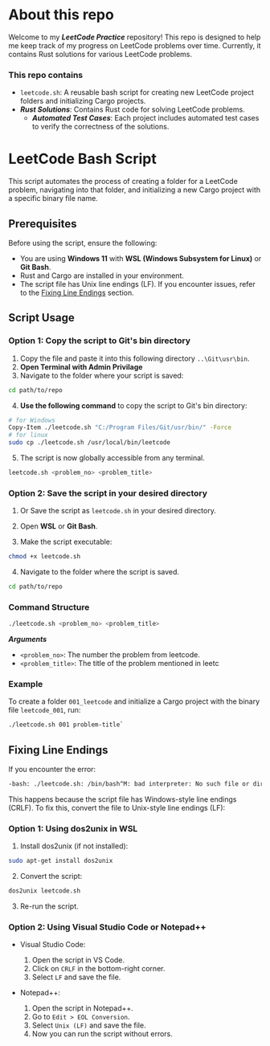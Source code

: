 
# About this repo

Welcome to my ***LeetCode Practice*** repository! This repo is designed to help me keep track of my progress on LeetCode problems over time. Currently, it contains Rust solutions for various LeetCode problems.

### This repo contains

- `leetcode.sh`: A reusable bash script for creating new LeetCode project folders and initializing Cargo projects.
- ***Rust Solutions***: Contains Rust code for solving LeetCode problems.
  - ***Automated Test Cases***: Each project includes automated test cases to verify the correctness of the solutions.

# LeetCode Bash Script

This script automates the process of creating a folder for a LeetCode problem, navigating into that folder, and initializing a new Cargo project with a specific binary file name.

## Prerequisites

Before using the script, ensure the following:

- You are using **Windows 11** with **WSL (Windows Subsystem for Linux)** or **Git Bash**.
- Rust and Cargo are installed in your environment.
- The script file has Unix line endings (LF). If you encounter issues, refer to the [Fixing Line Endings](#fixing-line-endings) section.

## **Script Usage**

### Option 1: Copy the script to Git's bin directory

1. Copy the file and paste it into this following directory ```..\Git\usr\bin```.
2. **Open Terminal with Admin Privilage**
3. Navigate to the folder where your script is saved:

```bash
cd path/to/repo
```

4. **Use the following command** to copy the script to Git's bin directory:

``` bash
# for Windows
Copy-Item ./leetcode.sh "C:/Program Files/Git/usr/bin/" -Force
# for linux
sudo cp ./leetcode.sh /usr/local/bin/leetcode
```

5. The script is now globally accessible from any terminal.

```bash
leetcode.sh <problem_no> <problem_title>
```

### Option 2: Save the script in your desired directory

1. Or Save the script as `leetcode.sh` in your desired directory.

2. Open **WSL** or **Git Bash**.
3. Make the script executable:

```bash
chmod +x leetcode.sh
```

4. Navigate to the folder where the script is saved.

```bash
cd path/to/repo
```

### Command Structure

```bash
./leetcode.sh <problem_no> <problem_title>
```

 ***Arguments***

- `<problem_no>`: The number the problem from leetcode.
- `<problem_title>`: The title of the problem mentioned in leetc

### Example

To create a folder `001_leetcode` and initialize a Cargo project with the binary file `leetcode_001`, run:

```bash
./leetcode.sh 001 problem-title`
```

## Fixing Line Endings

If you encounter the error:

```bash
-bash: ./leetcode.sh: /bin/bash^M: bad interpreter: No such file or directory
```

This happens because the script file has Windows-style line endings (CRLF). To fix this, convert the file to Unix-style line endings (LF):

### Option 1: Using dos2unix in WSL

1. Install dos2unix (if not installed):

```bash
sudo apt-get install dos2unix
```

2. Convert the script:

```bash
dos2unix leetcode.sh
```

3. Re-run the script.

### Option 2: Using Visual Studio Code or Notepad++

- Visual Studio Code:

    1. Open the script in VS Code.
    2. Click on `CRLF` in the bottom-right corner.
    3. Select `LF` and save the file.

- Notepad++:

    1. Open the script in Notepad++.
    2. Go to `Edit > EOL Conversion`.
    3. Select `Unix (LF)` and save the file.
    4. Now you can run the script without errors.
